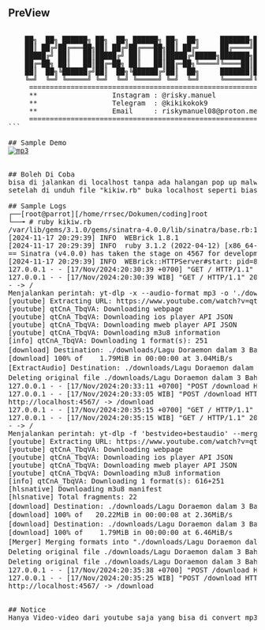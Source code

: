 ## PreView
<pre>

    ██╗  ██╗ ██████╗ ██╗  ██╗ ██████╗ ██╗  ██╗     ███████╗███████╗ ██████╗
    ██║ ██╔╝██╔═══██╗██║ ██╔╝██╔═══██╗██║ ██╔╝     ██╔════╝██╔════╝██╔════╝
    █████╔╝ ██║   ██║█████╔╝ ██║   ██║█████╔╝█████╗███████╗█████╗  ██║     
    ██╔═██╗ ██║   ██║██╔═██╗ ██║   ██║██╔═██╗╚════╝╚════██║██╔══╝  ██║     
    ██║  ██╗╚██████╔╝██║  ██╗╚██████╔╝██║  ██╗     ███████║███████╗╚██████╗
    ╚═╝  ╚═╝ ╚═════╝ ╚═╝  ╚═╝ ╚═════╝ ╚═╝  ╚═╝     ╚══════╝╚══════╝ ╚═════╝                                                                                           
     ====================================================================
     **                  Instagram : @risky.manuel                     **
     **                  Telegram  : @kikikokok9                       **
     **                  Email     : riskymanuel08@proton.me           **
     ====================================================================
```

## Sample Demo
<a href="https://ibb.co.com/NSRrnQ8"><img src="https://i.ibb.co.com/cLqwXMG/mp3.png" alt="mp3" border="0"></a>


## Boleh Di Coba
bisa di jalankan di localhost tanpa ada halangan pop up malware yang secara otomatis terbuka pada website pada umumnya seperti "intext:ytmp3" dan website lainya yang menyediakan converter secara gratis.
setelah di unduh file "kikiw.rb" buka localhost seperti biasannya, copy paste link yang ada di yt, Hasil nya ("File berhasil diunduh! Cek folder: ./downloads")

## Sample Logs
┌──[root@parrot][/home/rrsec/Dokumen/coding]root
└──╼ # ruby kikiw.rb                                     
/var/lib/gems/3.1.0/gems/sinatra-4.0.0/lib/sinatra/base.rb:1849: warning: Rack::Logger is deprecated and will be removed in Rack 3.2.
[2024-11-17 20:29:39] INFO  WEBrick 1.8.1
[2024-11-17 20:29:39] INFO  ruby 3.1.2 (2022-04-12) [x86_64-linux-gnu]
== Sinatra (v4.0.0) has taken the stage on 4567 for development with backup from WEBrick
[2024-11-17 20:29:39] INFO  WEBrick::HTTPServer#start: pid=87579 port=4567
127.0.0.1 - - [17/Nov/2024:20:30:39 +0700] "GET / HTTP/1.1" 200 1742 0.0051
127.0.0.1 - - [17/Nov/2024:20:30:39 WIB] "GET / HTTP/1.1" 200 1742
- -> /
Menjalankan perintah: yt-dlp -x --audio-format mp3 -o './downloads/%(title)s.mp3' https://www.youtube.com/watch?v=qtCnA_TbqVA
[youtube] Extracting URL: https://www.youtube.com/watch?v=qtCnA_TbqVA
[youtube] qtCnA_TbqVA: Downloading webpage
[youtube] qtCnA_TbqVA: Downloading ios player API JSON
[youtube] qtCnA_TbqVA: Downloading mweb player API JSON
[youtube] qtCnA_TbqVA: Downloading m3u8 information
[info] qtCnA_TbqVA: Downloading 1 format(s): 251
[download] Destination: ./downloads/Lagu Doraemon dalam 3 Bahasa ｜ Jepang Indonesia Jawa.webm
[download] 100% of    1.79MiB in 00:00:00 at 3.04MiB/s
[ExtractAudio] Destination: ./downloads/Lagu Doraemon dalam 3 Bahasa ｜ Jepang Indonesia Jawa.mp3
Deleting original file ./downloads/Lagu Doraemon dalam 3 Bahasa ｜ Jepang Indonesia Jawa.webm (pass -k to keep)
127.0.0.1 - - [17/Nov/2024:20:33:11 +0700] "POST /download HTTP/1.1" 200 81 6.2857
127.0.0.1 - - [17/Nov/2024:20:33:05 WIB] "POST /download HTTP/1.1" 200 81
http://localhost:4567/ -> /download
127.0.0.1 - - [17/Nov/2024:20:35:15 +0700] "GET / HTTP/1.1" 200 1742 0.0009
127.0.0.1 - - [17/Nov/2024:20:35:15 WIB] "GET / HTTP/1.1" 200 1742
- -> /
Menjalankan perintah: yt-dlp -f 'bestvideo+bestaudio' --merge-output-format mp4 -o './downloads/%(title)s.mp4' https://www.youtube.com/watch?v=qtCnA_TbqVA
[youtube] Extracting URL: https://www.youtube.com/watch?v=qtCnA_TbqVA
[youtube] qtCnA_TbqVA: Downloading webpage
[youtube] qtCnA_TbqVA: Downloading ios player API JSON
[youtube] qtCnA_TbqVA: Downloading mweb player API JSON
[youtube] qtCnA_TbqVA: Downloading m3u8 information
[info] qtCnA_TbqVA: Downloading 1 format(s): 616+251
[hlsnative] Downloading m3u8 manifest
[hlsnative] Total fragments: 22
[download] Destination: ./downloads/Lagu Doraemon dalam 3 Bahasa ｜ Jepang Indonesia Jawa.f616.mp4
[download] 100% of   20.22MiB in 00:00:08 at 2.36MiB/s
[download] Destination: ./downloads/Lagu Doraemon dalam 3 Bahasa ｜ Jepang Indonesia Jawa.f251.webm
[download] 100% of    1.79MiB in 00:00:00 at 6.46MiB/s
[Merger] Merging formats into "./downloads/Lagu Doraemon dalam 3 Bahasa ｜ Jepang Indonesia Jawa.mp4"
Deleting original file ./downloads/Lagu Doraemon dalam 3 Bahasa ｜ Jepang Indonesia Jawa.f616.mp4 (pass -k to keep)
Deleting original file ./downloads/Lagu Doraemon dalam 3 Bahasa ｜ Jepang Indonesia Jawa.f251.webm (pass -k to keep)
127.0.0.1 - - [17/Nov/2024:20:35:38 +0700] "POST /download HTTP/1.1" 200 81 13.0148
127.0.0.1 - - [17/Nov/2024:20:35:25 WIB] "POST /download HTTP/1.1" 200 81
http://localhost:4567/ -> /download


## Notice
Hanya Video-video dari youtube saja yang bisa di convert mp3 atau mp4, Selamat Menikmati! tanpa ads dan pop up malware di website pada umunya
